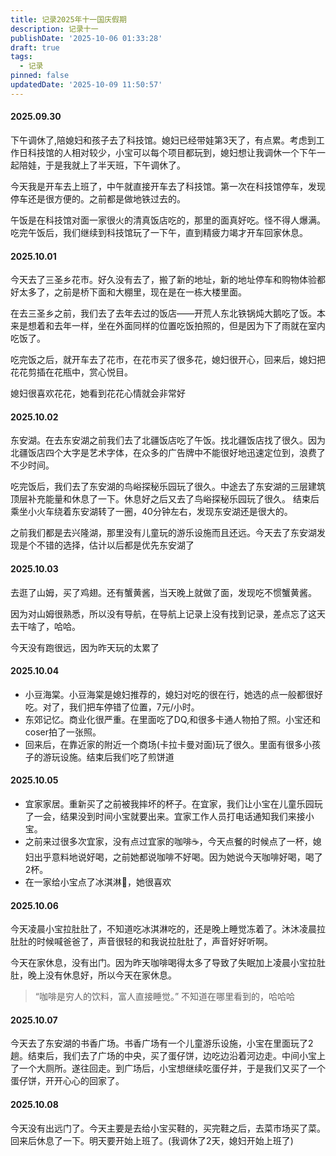 ```yaml
---
title: 记录2025年十一国庆假期
description: 记录十一
publishDate: '2025-10-06 01:33:28'
draft: true
tags:
  - 记录
pinned: false
updatedDate: '2025-10-09 11:50:57'
---
```


#### 2025.09.30

下午调休了,陪媳妇和孩子去了科技馆。媳妇已经带娃第3天了，有点累。考虑到工作日科技馆的人相对较少，小宝可以每个项目都玩到，媳妇想让我调休一个下午一起陪娃，于是我就上了半天班，下午调休了。

今天我是开车去上班了，中午就直接开车去了科技馆。第一次在科技馆停车，发现停车还是很方便的。之前都是做地铁过去的。

午饭是在科技馆对面一家很火的清真饭店吃的，那里的面真好吃。怪不得人爆满。吃完午饭后，我们继续到科技馆玩了一下午，直到精疲力竭才开车回家休息。

#### 2025.10.01

今天去了三圣乡花市。好久没有去了，搬了新的地址，新的地址停车和购物体验都好太多了，之前是桥下面和大棚里，现在是在一栋大楼里面。

在去三圣乡之前，我们去了去年去过的饭店——开荒人东北铁锅炖大鹅吃了饭。本来是想着和去年一样，坐在外面同样的位置吃饭拍照的，但是因为下了雨就在室内吃饭了。

吃完饭之后，就开车去了花市，在花市买了很多花，媳妇很开心，回来后，媳妇把花花剪插在花瓶中，赏心悦目。

媳妇很喜欢花花，她看到花花心情就会非常好



#### 2025.10.02

东安湖。在去东安湖之前我们去了北疆饭店吃了午饭。找北疆饭店找了很久。因为北疆饭店四个大字是艺术字体，在众多的广告牌中不能很好地迅速定位到，浪费了不少时间。

吃完饭后，我们去了东安湖的鸟峪探秘乐园玩了很久。中途去了东安湖的三层建筑顶层补充能量和休息了一下。休息好之后又去了鸟峪探秘乐园玩了很久。
结束后乘坐小火车绕着东安湖转了一圈，40分钟左右，发现东安湖还是很大的。

之前我们都是去兴隆湖，那里没有儿童玩的游乐设施而且还远。今天去了东安湖发现是个不错的选择，估计以后都是优先东安湖了

#### 2025.10.03

去逛了山姆，买了鸡翅。还有蟹黄酱，当天晚上就做了面，发现吃不惯蟹黄酱。

因为对山姆很熟悉，所以没有导航，在导航上记录上没有找到记录，差点忘了这天去干啥了，哈哈。

今天没有跑很远，因为昨天玩的太累了

#### 2025.10.04

- 小豆海棠。小豆海棠是媳妇推荐的，媳妇对吃的很在行，她选的点一般都很好吃。对了，我们把车停错了位置，7元/小时。
- 东郊记忆。商业化很严重。在里面吃了DQ,和很多卡通人物拍了照。小宝还和coser拍了一张照。
- 回来后，在靠近家的附近一个商场(卡拉卡曼对面)玩了很久。里面有很多小孩子的游玩设施。结束后我们吃了煎饼道

#### 2025.10.05

- 宜家家居。重新买了之前被我摔坏的杯子。在宜家，我们让小宝在儿童乐园玩了一会，结果没到时间小宝就要出来。宜家工作人员打电话通知我们来接小宝。
- 之前来过很多次宜家，没有点过宜家的咖啡☕️，今天点餐的时候点了一杯，媳妇出乎意料地说好喝，之前她都说咖啡不好喝。因为她说今天咖啡好喝，喝了2杯。
- 在一家给小宝点了冰淇淋🍨，她很喜欢


#### 2025.10.06

今天凌晨小宝拉肚肚了，不知道吃冰淇淋吃的，还是晚上睡觉冻着了。沐沐凌晨拉肚肚的时候喊爸爸了，声音很轻的和我说拉肚肚了，声音好好听啊。

今天在家休息，没有出门。因为昨天咖啡喝得太多了导致了失眠加上凌晨小宝拉肚肚，晚上没有休息好，所以今天在家休息。

> “咖啡是穷人的饮料，富人直接睡觉。” 不知道在哪里看到的，哈哈哈


#### 2025.10.07

今天去了东安湖的书香广场。书香广场有一个儿童游乐设施，小宝在里面玩了2趟。结束后，我们去了广场的中央，买了蛋仔饼，边吃边沿着河边走。中间小宝上了一个大厕所。遂往回走。到广场后，小宝想继续吃蛋仔并，于是我们又买了一个蛋仔饼，开开心心的回家了。

#### 2025.10.08

今天没有出远门了。今天主要是去给小宝买鞋的，买完鞋之后，去菜市场买了菜。回来后休息了一下。明天要开始上班了。(我调休了2天，媳妇开始上班了)


